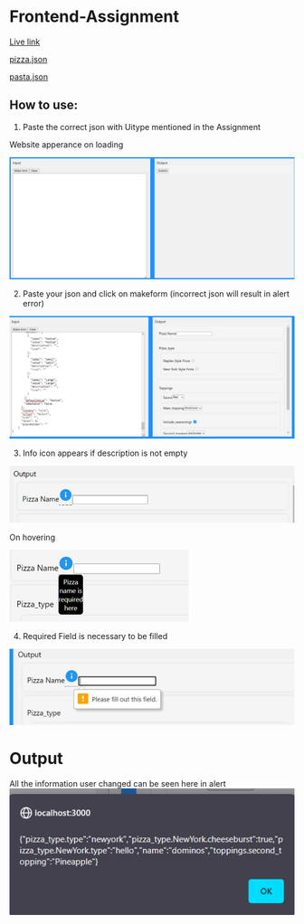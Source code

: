 # Frontend-Assignment

[Live link](https://frontend-assignment-phi.vercel.app/)

[pizza.json](https://drive.google.com/file/d/1RUU_ueF9BbQRLReuX88w8PWe2jsz3Z3C/view?usp=sharing)

[pasta.json](https://drive.google.com/file/d/19_E6dSDUbiDR31wNSSvUARHxh1HeT6L4/view?usp=sharing)

## How to use:      



1. Paste the correct json with Uitype mentioned in the Assignment

Website apperance on loading 

![image](Readme/img1.jpg)

2. Paste your json and click on makeform (incorrect json will result in alert error)


![image](Readme/img2.jpg)

3. Info icon appears if description is not empty

![image](Readme/img3.jpg)
 
 On hovering 

![image](Readme/img4.jpg)

4. Required Field is necessary to be filled

![image](Readme/img5.jpg)

# Output

All the information user changed can be seen here in alert
![image](Readme/img6.jpg)


